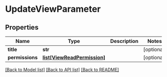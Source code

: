 # UpdateViewParameter

## Properties
Name | Type | Description | Notes
------------ | ------------- | ------------- | -------------
**title** | **str** |  | [optional] 
**permissions** | [**list[ViewReadPermission]**](ViewReadPermission.md) |  | [optional] 

[[Back to Model list]](../README.md#documentation-for-models) [[Back to API list]](../README.md#documentation-for-api-endpoints) [[Back to README]](../README.md)

